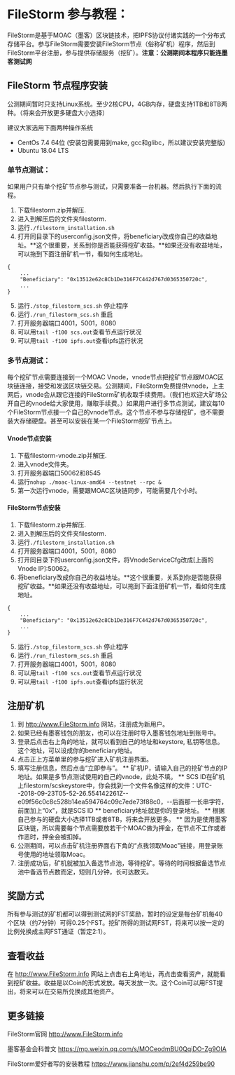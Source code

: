 # FileStorm 参与教程：

FileStorm是基于MOAC（墨客）区块链技术，把IPFS协议付诸实践的一个分布式存储平台。参与FileStorm需要安装FileStorm节点（俗称矿机）程序，然后到FileStorm平台注册，参与提供存储服务（挖矿）。**注意：公测期间本程序只能连墨客测试网**

## FileStorm 节点程序安装

公测期间暂时只支持Linux系统。至少2核CPU，4GB内存，硬盘支持1TB和8TB两种。（将来会开放更多硬盘大小选择）

建议大家选用下面两种操作系统
* CentOs 7.4 64位 (安装包需要用到make, gcc和glibc，所以建议安装完整版)
* Ubuntu 18.04 LTS

### 单节点测试：

如果用户只有单个挖矿节点参与测试，只需要准备一台机器。然后执行下面的流程。

1. 下载filestorm.zip并解压.
1. 进入到解压后的文件夹filestorm.
1. 运行`./filestorm_installation.sh`
1. 打开同目录下的userconfig.json文件，将beneficiary改成你自己的收益地址。**这个很重要，关系到你是否能获得挖矿收益。**如果还没有收益地址，可以拖到下面注册矿机一节，看如何生成地址。
```
{
    ...
    "Beneficiary": "0x13512e62c8Cb1De316F7C442d767d0365350720c",
    ...
}
```
5. 运行`./stop_filestorm_scs.sh` 停止程序
5. 运行`./run_filestorm_scs.sh` 重启
5. 打开服务器端口4001，5001，8080
5. 可以用`tail -f100 scs.out`查看节点运行状况
5. 可以用`tail -f100 ipfs.out`查看ipfs运行状况

### 多节点测试：

每个挖矿节点需要连接到一个MOAC Vnode，vnode节点把挖矿节点跟MOAC区块链连接，接受和发送区块链交易。公测期间，FileStorm免费提供vnode，上主网后，vnode会从跟它连接的FileStorm矿机收取手续费用。（我们也欢迎大矿场公开自己的vnode给大家使用，赚取手续费。）如果用户进行多节点测试，建议每10个FileStorm节点接一个自己的vnode节点。这个节点不参与存储挖矿，也不需要装大存储硬盘。甚至可以安装在某一个FileStorm挖矿节点上。

#### Vnode节点安装

1. 下载filestorm-vnode.zip并解压.
1. 进入vnode文件夹。
1. 打开服务器端口50062和8545
1. 运行`nohup ./moac-linux-amd64 --testnet --rpc &`
1. 第一次运行vnode，需要跟MOAC区块链同步，可能需要几个小时。

#### FileStorm节点安装

1. 下载filestorm.zip并解压.
1. 进入到解压后的文件夹filestorm.
1. 运行`./filestorm_installation.sh`
1. 打开服务器端口4001，5001，8080
1. 打开同目录下的userconfig.json文件，将VnodeServiceCfg改成[上面的Vnode IP]:50062。
1. 将beneficiary改成你自己的收益地址。**这个很重要，关系到你是否能获得挖矿收益。**如果还没有收益地址，可以拖到下面注册矿机一节，看如何生成地址。
```
{
    ...
    "Beneficiary": "0x13512e62c8Cb1De316F7C442d767d0365350720c",
    ...
}
```
5. 运行`./stop_filestorm_scs.sh` 停止程序
5. 运行`./run_filestorm_scs.sh` 重启
5. 打开服务器端口4001，5001，8080
5. 可以用`tail -f100 scs.out`查看节点运行状况
5. 可以用`tail -f100 ipfs.out`查看ipfs运行状况


## 注册矿机

1. 到 http://www.FileStorm.info 网站，注册成为新用户。
1. 如果已经有墨客钱包的朋友，也可以在注册时导入墨客钱包地址到账号中。
1. 登录后点击右上角的地址，就可以看到自己的地址和keystore, 私钥等信息。这个地址，可以设成你的beneficiary地址。
1. 点击正上方菜单里的参与挖矿进入矿机注册界面。
1. 填写注册信息，然后点击“立即参与”。
** 矿机IP，请输入自己的挖矿节点的IP地址。如果是多节点测试使用的自己的vnode，此处不填。
** SCS ID在矿机上filestorm/scskeystore中，你会找到一个文件名像这样的文件：UTC--2018-09-23T05-52-26.554142261Z--e09f56c0c8c528b14ea594764c09c7ede73f88c0，--后面那一长串字符，前面加上“0x"，就是SCS ID
** beneficiary地址就是你的登录地址。
** 根据自己参与的硬盘大小选择1TB或者8TB，将来会开放更多。
** 因为是使用墨客区块链，所以需要每个节点需要放若干个MOAC做为押金，在节点不工作或者作恶时，押金会被扣掉。
1. 公测期间，可以点击矿机注册界面右下角的“点我领取Moac"链接，用登录账号使用的地址领取Moac。
1. 注册成功后，矿机就被加入备选节点池，等待挖矿。等待的时间根据备选节点池中备选节点数而定，短则几分钟，长可达数天。


## 奖励方式

所有参与测试的矿机都可以得到测试网的FST奖励，暂时的设定是每台矿机每40个区块（约7分钟）可得0.25个FST。挖矿所得的测试网FST，将来可以按一定的比例兑换成主网FST通证（暂定2:1）。


## 查看收益

在 http://www.FileStorm.info 网站上点击右上角地址，再点击查看资产，就能看到挖矿收益。收益是以Coin的形式发放。每天发放一次。这个Coin可以用FST提出，将来可以在交易所兑换成其他资产。


## 更多链接

FileStorm官网
http://www.FileStorm.info 

墨客基金会科普文
https://mp.weixin.qq.com/s/MOCeodmBU0QqiDO-Zg9OIA

FileStorm爱好者写的安装教程
https://www.jianshu.com/p/2ef4d259be90

